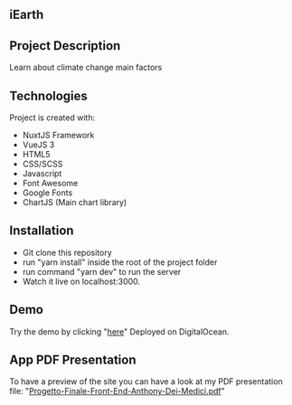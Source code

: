 ## iEarth

## Project Description
Learn about climate change main factors

## Technologies
Project is created with:
* NuxtJS Framework
* VueJS 3
* HTML5
* CSS/SCSS
* Javascript
* Font Awesome
* Google Fonts
* ChartJS (Main chart library)

## Installation
* Git clone this repository
* run "yarn install" inside the root of the project folder
* run command "yarn dev" to run the server
* Watch it live on localhost:3000.

## Demo
Try the demo by clicking "[here](http://147.182.162.16:3000/)"
Deployed on DigitalOcean.

## App PDF Presentation
To have a preview of the site you can have a look at my PDF
presentation file: "[Progetto-Finale-Front-End-Anthony-Dei-Medici.pdf](https://github.com/AnthonyDM-Dev/global-warming-dashboard/blob/master/Progetto-Finale-Front-End-Anthony-Dei-Medici.pdf)"